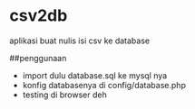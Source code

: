 # csv2db
aplikasi buat nulis isi csv ke database

##penggunaan
* import dulu database.sql ke mysql nya
* konfig databasenya di config/database.php
* testing di browser deh
